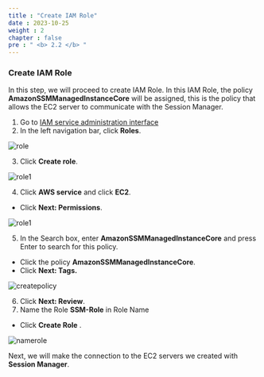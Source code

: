 ```yaml
---
title : "Create IAM Role"
date : 2023-10-25
weight : 2
chapter : false
pre : " <b> 2.2 </b> "
---
```


### Create IAM Role

In this step, we will proceed to create IAM Role. In this IAM Role, the policy **AmazonSSMManagedInstanceCore** will be assigned, this is the policy that allows the EC2 server to communicate with the Session Manager.

1. Go to [IAM service administration interface](https://console.aws.amazon.com/iamv2/)
2. In the left navigation bar, click **Roles**.

![role](/images/2.prerequisite/038-iamrole.png)

3. Click **Create role**.

![role1](/images/2.prerequisite/039-iamrole.png)

4. Click **AWS service** and click **EC2**.
  + Click **Next: Permissions**.

![role1](/images/2.prerequisite/40-iamrole.png)

5. In the Search box, enter **AmazonSSMManagedInstanceCore** and press Enter to search for this policy.
  + Click the policy **AmazonSSMManagedInstanceCore**.
  + Click **Next: Tags.**

![createpolicy](/images/2.prerequisite/041-iamrole.png)

6. Click **Next: Review**.
7. Name the Role **SSM-Role** in Role Name
  + Click **Create Role** \.

![namerole](/images/2.prerequisite/042-iamrole.png)

Next, we will make the connection to the EC2 servers we created with **Session Manager**.